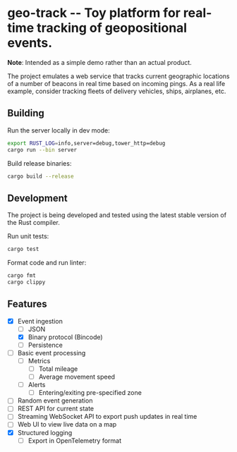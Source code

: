 # geo-track -- Toy platform for real-time tracking of geopositional events.

**Note**: Intended as a simple demo rather than an actual product.

The project emulates a web service that tracks current geographic locations of a number of beacons
in real time based on incoming pings. As a real life example, consider tracking fleets of delivery
vehicles, ships, airplanes, etc.

## Building

Run the server locally in dev mode:
```sh
export RUST_LOG=info,server=debug,tower_http=debug
cargo run --bin server
```

Build release binaries:
```sh
cargo build --release
```

## Development

The project is being developed and tested using the latest stable version of the Rust compiler.

Run unit tests:
```sh
cargo test
```

Format code and run linter:
```sh
cargo fmt
cargo clippy
```

## Features

- [x] Event ingestion
  - [ ] JSON
  - [x] Binary protocol (Bincode)
  - [ ] Persistence
- [ ] Basic event processing
  - [ ] Metrics
    - [ ] Total mileage
    - [ ] Average movement speed
  - [ ] Alerts
    - [ ] Entering/exiting pre-specified zone
- [ ] Random event generation
- [ ] REST API for current state
- [ ] Streaming WebSocket API to export push updates in real time
- [ ] Web UI to view live data on a map
- [x] Structured logging
  - [ ] Export in OpenTelemetry format
